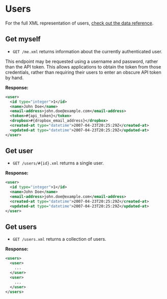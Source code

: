 Users
=====

For the full XML representation of users, [check out the data reference](https://github.com/firstmoversadvantage/api.movingleads.com/blob/master/sections/data_reference.md#users).

<!-- 
                           new_user_session GET    /users/sign_in(.:format)          devise/sessions#new
                               user_session POST   /users/sign_in(.:format)          devise/sessions#create
                       destroy_user_session DELETE /users/sign_out(.:format)         devise/sessions#destroy
                              user_password POST   /users/password(.:format)         devise/passwords#create
                          new_user_password GET    /users/password/new(.:format)     devise/passwords#new
                         edit_user_password GET    /users/password/edit(.:format)    devise/passwords#edit
                                            PUT    /users/password(.:format)         devise/passwords#update
                   cancel_user_registration GET    /users/cancel(.:format)           registrations#cancel
                          user_registration POST   /users(.:format)                  registrations#create
                      new_user_registration GET    /users/sign_up(.:format)          registrations#new
                     edit_user_registration GET    /users/edit(.:format)             registrations#edit
                                            PUT    /users(.:format)                  registrations#update
                                            DELETE /users(.:format)                  registrations#destroy
                          user_confirmation POST   /users/confirmation(.:format)     devise/confirmations#create
                      new_user_confirmation GET    /users/confirmation/new(.:format) devise/confirmations#new
                                            GET    /users/confirmation(.:format)     devise/confirmations#show
                                user_unlock POST   /users/unlock(.:format)           devise/unlocks#create
                            new_user_unlock GET    /users/unlock/new(.:format)       devise/unlocks#new
                                            GET    /users/unlock(.:format)           devise/unlocks#show
 -->

Get myself
----------

* `GET /me.xml` returns information about the currently authenticated user.

This endpoint may be requested using a username and password, rather than the API token. This allows applications to obtain the token from those credentials, rather than requiring their users to enter an obscure API token by hand.

**Response:**

``` xml
<user>
  <id type="integer">1</id>
  <name>John Doe</name>
  <email-address>john.doe@example.com</email-address>
  <token>#{api_token}</token>
  <dropbox>#{dropbox_email_address}</dropbox>
  <created-at type="datetime">2007-04-23T20:25:29Z</created-at>
  <updated-at type="datetime">2007-04-23T20:25:29Z</updated-at>
</user>
```


Get user
--------

* `GET /users/#{id}.xml` returns a single user.

**Response:**

``` xml
<user>
  <id type="integer">1</id>
  <name>John Doe</name>
  <email-address>john.doe@example.com</email-address>
  <created-at type="datetime">2007-04-23T20:25:29Z</created-at>
  <updated-at type="datetime">2007-04-23T20:25:29Z</updated-at>
</user>
```


Get users
---------

* `GET /users.xml` returns a collection of users.

**Response:**

``` xml
<users>
  <user>
    ...
  </user>
  <user>
    ...
  </user>
</users>
```